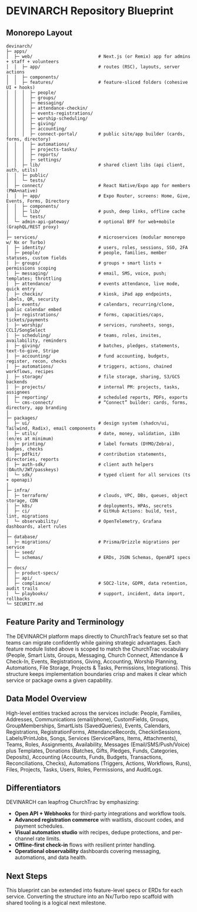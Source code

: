 # DEVINARCH Repository Blueprint

## Monorepo Layout

```
devinarch/
├─ apps/
│  ├─ web/                         # Next.js (or Remix) app for admins + staff + volunteers
│  │  ├─ app/                      # routes (RSC), layouts, server actions
│  │  ├─ components/
│  │  ├─ features/                 # feature-sliced folders (cohesive UI + hooks)
│  │  │  ├─ people/
│  │  │  ├─ groups/
│  │  │  ├─ messaging/
│  │  │  ├─ attendance-checkin/
│  │  │  ├─ events-registrations/
│  │  │  ├─ worship-scheduling/
│  │  │  ├─ giving/
│  │  │  ├─ accounting/
│  │  │  ├─ connect-portal/        # public site/app builder (cards, forms, directory)
│  │  │  ├─ automations/
│  │  │  ├─ projects-tasks/
│  │  │  ├─ reports/
│  │  │  ├─ settings/
│  │  ├─ lib/                      # shared client libs (api client, auth, utils)
│  │  ├─ public/
│  │  └─ tests/
│  ├─ connect/                     # React Native/Expo app for members (PWA+native)
│  │  ├─ app/                      # Expo Router, screens: Home, Give, Events, Forms, Directory
│  │  ├─ components/
│  │  ├─ lib/                      # push, deep links, offline cache
│  │  └─ tests/
│  └─ admin-api-gateway/           # optional BFF for web+mobile (GraphQL/REST proxy)
│
├─ services/                       # microservices (modular monorepo w/ Nx or Turbo)
│  ├─ identity/                    # users, roles, sessions, SSO, 2FA
│  ├─ people/                      # people, families, member statuses, custom fields
│  ├─ groups/                      # groups + smart lists + permissions scoping
│  ├─ messaging/                   # email, SMS, voice, push; templates; throttling
│  ├─ attendance/                  # events attendance, live mode, quick entry
│  ├─ checkin/                     # kiosk, iPad app endpoints, labels, QR, security
│  ├─ events/                      # calendars, recurring/clone, public calendar embed
│  ├─ registrations/               # forms, capacities/caps, tickets/payments
│  ├─ worship/                     # services, runsheets, songs, CCLI/SongSelect
│  ├─ scheduling/                  # teams, roles, invites, availability, reminders
│  ├─ giving/                      # batches, pledges, statements, text-to-give, Stripe
│  ├─ accounting/                  # fund accounting, budgets, register, recon, checks
│  ├─ automations/                 # triggers, actions, chained workflows, recipes
│  ├─ storage/                     # file storage, sharing, S3/GCS backends
│  ├─ projects/                    # internal PM: projects, tasks, assignees
│  ├─ reporting/                   # scheduled reports, PDFs, exports
│  └─ cms-connect/                 # “Connect” builder: cards, forms, directory, app branding
│
├─ packages/
│  ├─ ui/                          # design system (shadcn/ui, Tailwind, Radix), email components
│  ├─ utils/                       # date, money, validation, i18n (en/es at minimum)
│  ├─ printing/                    # label formats (DYMO/Zebra), badges, checks
│  ├─ pdfkit/                      # contribution statements, directories, reports
│  ├─ auth-sdk/                    # client auth helpers (OAuth/JWT/passkeys)
│  └─ sdk/                         # typed client for all services (ts + openapi)
│
├─ infra/
│  ├─ terraform/                   # clouds, VPC, DBs, queues, object storage, CDN
│  ├─ k8s/                         # deployments, HPAs, secrets
│  ├─ ci/                          # GitHub Actions: build, test, lint, migrations
│  └─ observability/               # OpenTelemetry, Grafana dashboards, alert rules
│
├─ database/
│  ├─ migrations/                  # Prisma/Drizzle migrations per service
│  ├─ seed/
│  └─ schemas/                     # ERDs, JSON Schemas, OpenAPI specs
│
├─ docs/
│  ├─ product-specs/
│  ├─ api/
│  ├─ compliance/                  # SOC2-lite, GDPR, data retention, audit trails
│  └─ playbooks/                   # support, incident, data import, rollbacks
└─ SECURITY.md
```

## Feature Parity and Terminology

The DEVINARCH platform maps directly to ChurchTrac’s feature set so that teams can migrate confidently while gaining strategic advantages. Each feature module listed above is scoped to match the ChurchTrac vocabulary (People, Smart Lists, Groups, Messaging, Church Connect, Attendance & Check-In, Events, Registrations, Giving, Accounting, Worship Planning, Automations, File Storage, Projects & Tasks, Permissions, Integrations). This structure keeps implementation boundaries crisp and makes it clear which service or package owns a given capability.

## Data Model Overview

High-level entities tracked across the services include: People, Families, Addresses, Communications (email/phone), CustomFields, Groups, GroupMemberships, SmartLists (SavedQueries), Events, Calendars, Registrations, RegistrationForms, AttendanceRecords, CheckinSessions, Labels/PrintJobs, Songs, Services (ServicePlans, Items, Attachments), Teams, Roles, Assignments, Availability, Messages (Email/SMS/Push/Voice) plus Templates, Donations (Batches, Gifts, Pledges, Funds, Categories, Deposits), Accounting (Accounts, Funds, Budgets, Transactions, Reconciliations, Checks), Automations (Triggers, Actions, Workflows, Runs), Files, Projects, Tasks, Users, Roles, Permissions, and AuditLogs.

## Differentiators

DEVINARCH can leapfrog ChurchTrac by emphasizing:

- **Open API + Webhooks** for third-party integrations and workflow tools.
- **Advanced registration commerce** with waitlists, discount codes, and payment schedules.
- **Visual automation studio** with recipes, dedupe protections, and per-channel rate limits.
- **Offline-first check-in** flows with resilient printer handling.
- **Operational observability** dashboards covering messaging, automations, and data health.

## Next Steps

This blueprint can be extended into feature-level specs or ERDs for each service. Converting the structure into an Nx/Turbo repo scaffold with shared tooling is a logical next milestone.
